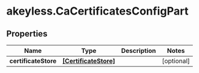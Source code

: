 # akeyless.CaCertificatesConfigPart

## Properties

Name | Type | Description | Notes
------------ | ------------- | ------------- | -------------
**certificateStore** | [**[CertificateStore]**](CertificateStore.md) |  | [optional] 


